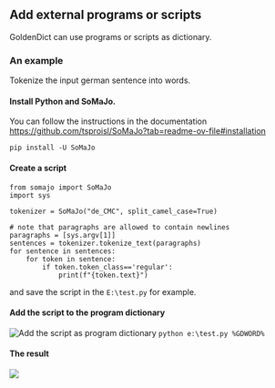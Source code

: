 ## Add external programs or scripts

GoldenDict can use programs or scripts as dictionary.

### An example

Tokenize the input german sentence into words.

#### Install Python and SoMaJo.

You can follow the instructions in the documentation https://github.com/tsproisl/SoMaJo?tab=readme-ov-file#installation

```
pip install -U SoMaJo
```

#### Create a script

```
from somajo import SoMaJo
import sys

tokenizer = SoMaJo("de_CMC", split_camel_case=True)

# note that paragraphs are allowed to contain newlines
paragraphs = [sys.argv[1]]
sentences = tokenizer.tokenize_text(paragraphs)
for sentence in sentences:
    for token in sentence:
        if token.token_class=='regular':
            print(f"{token.text}")
```

and save the script in the `E:\test.py` for example.

#### Add the script to the program dictionary

![Add the script as program dictionary](add-program-dictionary.png)
`python e:\test.py %GDWORD%`

#### The result

![](program-result.png)



